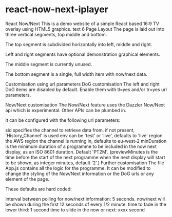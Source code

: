 # react-now-next-iplayer
React Now/Next
This is a demo website of a simple React based 16:9 TV overlay using HTML5 graphics.
text 6
Page Layout
The page is laid out into three vertical segments, top middle and bottom.

The top segment is subdivided horizontally into left, middle and right.

Left and right segments have optional demonstration graphical elements.

The middle segment is currently unused.

The bottom segment is a single, full width item with now/next data.

Customisation using url parameters
DoG customisation
The left and right DoG items are disabled by default. Enable them with tl=yes and/or tr=yes url parameters.

Now/Next customisation
The Now/Next feature uses the Dazzler Now/Next api which is experimental. Other APIs can be plumbed in.

It can be configured with the following url parameters:

sid specifies the channel to retrieve data from. if not present, 'History_Channel' is used
env can be 'test' or 'live', defaults to 'live'
region the AWS region the channel is running in, defaults to eu-west-2
minDuration is the minimum duration of a programme to be included in the now next display, as an ISO 8601 duration. Default 'PT2M'.
(previewMinutes is the time before the start of the next programme when the next display will start to be shown, as integer minutes, default '2'.)
Further customisation
The file App.js contains all the logic for the programme. It can be modified to change the styling of the Now/Next information or the DoG urls or any element of the page.

These defaults are hard coded:

Interval between polling for now/next information: 5 seconds.
now/next will be shown during the first 12 seconds of every 1/2 minute.
time to fade in the lower third: 1 second
time to slide in the now or next: xxxx second
